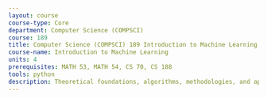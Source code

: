 ```yaml
---
layout: course 
course-type: Core
department: Computer Science (COMPSCI)
course: 189
title: Computer Science (COMPSCI) 189 Introduction to Machine Learning
course-name: Introduction to Machine Learning
units: 4
prerequisites: MATH 53, MATH 54, CS 70, CS 188
tools: python
description: Theoretical foundations, algorithms, methodologies, and applications for machine learning. Topics may include supervised methods for regression and classication (linear models, trees, neural networks, ensemble methods, instance-based methods); generative and discriminative probabilistic models; Bayesian parametric learning; density estimation and clustering; Bayesian networks; time series models; dimensionality reduction; programming projects covering a variety of real-world applications.
---
```

